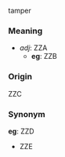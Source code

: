 tamper
### Meaning
+ _adj_: ZZA
    + __eg__: ZZB

### Origin

ZZC

### Synonym

__eg__: ZZD

+ ZZE



